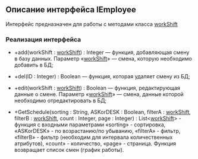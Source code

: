 ## Описание интерфейса IEmployee

Интерфейс предназначен для работы с методами класса [workShift](workShift.md)

### Реализация интерфейса

- +add(workShift : [workShift](workShift.md)) : Integer — функция, добавляющая смену в базу данных. Параметр «[workShift](workShift.md)» — смена, которую необходимо добавить в БД;

- +del(ID : Integer) : Boolean — функция, которая удаляет смену из БД;

- +edit(workShift : [workShift](workShift.md)) : Boolean — функция, редактирующая данные о смене. Параметр «[workShift](workShift.md)» — смена, данные которой необходимо отредактировать в БД;

- +GetSchedule(sorting : String, ASKorDESK : Boolean, filterA : [workShift](workShift.md), filterB : [workShift](workShift.md), count : Integer, page : Integer) : List<[workShift](workShift.md)> - функция с входными параметрами «sorting» - сортировка, 
«ASKorDESK» - по возрастанию/по убыванию, «filterA» - фильтр, «filterB» - фильтр (необходим для интервала количественных атрибутов), «count» - количество, «page» - страница. Функция возвращает список смен (график работы).

